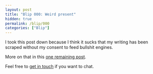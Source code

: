 ```yaml
---
layout: post
title: "Blip 000: Weird present"
hidden: true
permalink: /blip/000
categories: ["Blip"]
---
```


I took this post down because I think it sucks that my writing has been scraped without my consent to feed bullshit engines.

More on that in this [one remaining post](/my-final-blog-post).

Feel free to [get in touch](/contact) if you want to chat.
